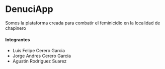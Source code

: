 # DenuciApp

Somos la plataforma creada para combatir el feminicidio en la localidad de chapinero

#### Integrantes
 * Luis Felipe Cerero Garcia
 * Jorge Andres Cerero Garcia
 * Agustin Rodriguez Suarez
